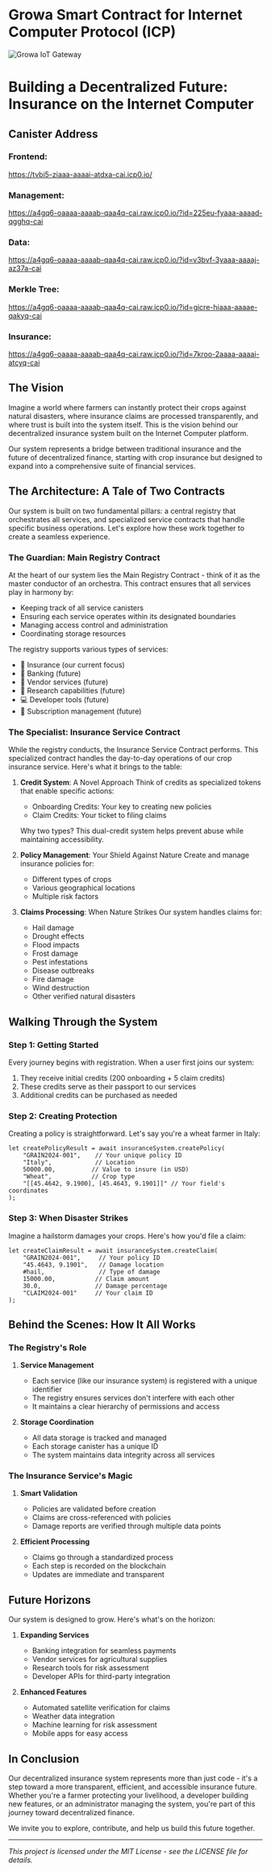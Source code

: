 # Growa Smart Contract for Internet Computer Protocol (ICP)

![Growa IoT Gateway](Cohort2024.jpg)

# Building a Decentralized Future: Insurance on the Internet Computer

## Canister Address

### Frontend:
https://tvbi5-ziaaa-aaaai-atdxa-cai.icp0.io/

### Management: 
https://a4gq6-oaaaa-aaaab-qaa4q-cai.raw.icp0.io/?id=225eu-fyaaa-aaaad-qgghq-cai 

### Data: 
https://a4gq6-oaaaa-aaaab-qaa4q-cai.raw.icp0.io/?id=v3bvf-3yaaa-aaaaj-az37a-cai 

### Merkle Tree: 
https://a4gq6-oaaaa-aaaab-qaa4q-cai.raw.icp0.io/?id=gicre-hiaaa-aaaae-qakyq-cai 

### Insurance: 
https://a4gq6-oaaaa-aaaab-qaa4q-cai.raw.icp0.io/?id=7kroo-2aaaa-aaaai-atcyq-cai 


## The Vision

Imagine a world where farmers can instantly protect their crops against natural disasters, where insurance claims are processed transparently, and where trust is built into the system itself. This is the vision behind our decentralized insurance system built on the Internet Computer platform.

Our system represents a bridge between traditional insurance and the future of decentralized finance, starting with crop insurance but designed to expand into a comprehensive suite of financial services.

## The Architecture: A Tale of Two Contracts

Our system is built on two fundamental pillars: a central registry that orchestrates all services, and specialized service contracts that handle specific business operations. Let's explore how these work together to create a seamless experience.

### The Guardian: Main Registry Contract

At the heart of our system lies the Main Registry Contract - think of it as the master conductor of an orchestra. This contract ensures that all services play in harmony by:

- Keeping track of all service canisters
- Ensuring each service operates within its designated boundaries
- Managing access control and administration
- Coordinating storage resources

The registry supports various types of services:
- 🌾 Insurance (our current focus)
- 🏦 Banking (future)
- 🏪 Vendor services (future)
- 🔬 Research capabilities (future)
- 💻 Developer tools (future)
- 📅 Subscription management (future)

### The Specialist: Insurance Service Contract

While the registry conducts, the Insurance Service Contract performs. This specialized contract handles the day-to-day operations of our crop insurance service. Here's what it brings to the table:

1. **Credit System**: A Novel Approach
   Think of credits as specialized tokens that enable specific actions:
   - Onboarding Credits: Your key to creating new policies
   - Claim Credits: Your ticket to filing claims
   
   Why two types? This dual-credit system helps prevent abuse while maintaining accessibility.

2. **Policy Management**: Your Shield Against Nature
   Create and manage insurance policies for:
   - Different types of crops
   - Various geographical locations
   - Multiple risk factors

3. **Claims Processing**: When Nature Strikes
   Our system handles claims for:
   - Hail damage
   - Drought effects
   - Flood impacts
   - Frost damage
   - Pest infestations
   - Disease outbreaks
   - Fire damage
   - Wind destruction
   - Other verified natural disasters

## Walking Through the System

### Step 1: Getting Started

Every journey begins with registration. When a user first joins our system:
1. They receive initial credits (200 onboarding + 5 claim credits)
2. These credits serve as their passport to our services
3. Additional credits can be purchased as needed

### Step 2: Creating Protection

Creating a policy is straightforward. Let's say you're a wheat farmer in Italy:

```motoko
let createPolicyResult = await insuranceSystem.createPolicy(
    "GRAIN2024-001",    // Your unique policy ID
    "Italy",            // Location
    50000.00,          // Value to insure (in USD)
    "Wheat",           // Crop type
    "[[45.4642, 9.1900], [45.4643, 9.1901]]" // Your field's coordinates
);
```

### Step 3: When Disaster Strikes

Imagine a hailstorm damages your crops. Here's how you'd file a claim:

```motoko
let createClaimResult = await insuranceSystem.createClaim(
    "GRAIN2024-001",     // Your policy ID
    "45.4643, 9.1901",   // Damage location
    #hail,               // Type of damage
    15000.00,           // Claim amount
    30.0,               // Damage percentage
    "CLAIM2024-001"     // Your claim ID
);
```

## Behind the Scenes: How It All Works

### The Registry's Role

1. **Service Management**
   - Each service (like our insurance system) is registered with a unique identifier
   - The registry ensures services don't interfere with each other
   - It maintains a clear hierarchy of permissions and access

2. **Storage Coordination**
   - All data storage is tracked and managed
   - Each storage canister has a unique ID
   - The system maintains data integrity across all services

### The Insurance Service's Magic

1. **Smart Validation**
   - Policies are validated before creation
   - Claims are cross-referenced with policies
   - Damage reports are verified through multiple data points

2. **Efficient Processing**
   - Claims go through a standardized process
   - Each step is recorded on the blockchain
   - Updates are immediate and transparent

## Future Horizons

Our system is designed to grow. Here's what's on the horizon:

1. **Expanding Services**
   - Banking integration for seamless payments
   - Vendor services for agricultural supplies
   - Research tools for risk assessment
   - Developer APIs for third-party integration

2. **Enhanced Features**
   - Automated satellite verification for claims
   - Weather data integration
   - Machine learning for risk assessment
   - Mobile apps for easy access

## In Conclusion

Our decentralized insurance system represents more than just code - it's a step toward a more transparent, efficient, and accessible insurance future. Whether you're a farmer protecting your livelihood, a developer building new features, or an administrator managing the system, you're part of this journey toward decentralized finance.

We invite you to explore, contribute, and help us build this future together.

---

*This project is licensed under the MIT License - see the LICENSE file for details.*

